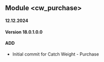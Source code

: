 ## Module <cw_purchase>

#### 12.12.2024
#### Version 18.0.1.0.0
#### ADD
- Initial commit for Catch Weight - Purchase
